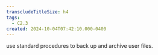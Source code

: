 ```yaml
---
transcludeTitleSize: h4
tags:
  - C2.3
created: 2024-10-04T07:42:10.000-0400
---
```

use standard procedures to back up and archive user files.